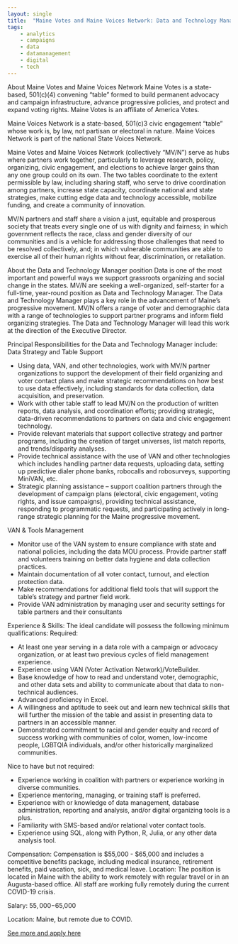 ```yaml
---
layout: single
title:  "Maine Votes and Maine Voices Network: Data and Technology Manager"
tags: 
    - analytics
    - campaigns
    - data
    - datamanagement
    - digital
    - tech
---
```

About Maine Votes and Maine Voices Network
Maine Votes is a state-based, 501(c)(4) convening “table” formed to build permanent advocacy
and campaign infrastructure, advance progressive policies, and protect and expand voting rights.
Maine Votes is an affiliate of America Votes.

Maine Voices Network is a state-based, 501(c)3 civic engagement “table” whose work is, by law,
not partisan or electoral in nature. Maine Voices Network is part of the national State Voices
Network.

Maine Votes and Maine Voices Network (collectively “MV/N”) serve as hubs where partners work
together, particularly to leverage research, policy, organizing, civic engagement, and elections to
achieve larger gains than any one group could on its own. The two tables coordinate to the extent
permissible by law, including sharing staff, who serve to drive coordination among partners,
increase state capacity, coordinate national and state strategies, make cutting edge data and
technology accessible, mobilize funding, and create a community of innovation.

MV/N partners and staff share a vision a just, equitable and prosperous society that treats every
single one of us with dignity and fairness; in which government reflects the race, class and gender
diversity of our communities and is a vehicle for addressing those challenges that need to be
resolved collectively, and; in which vulnerable communities are able to exercise all of their human
rights without fear, discrimination, or retaliation.

About the Data and Technology Manager position
Data is one of the most important and powerful ways we support grassroots organizing and social
change in the states. MV/N are seeking a well-organized, self-starter for a full-time, year-round
position as Data and Technology Manager. The Data and Technology Manager plays a key role in
the advancement of Maine’s progressive movement. MV/N offers a range of voter and
demographic data with a range of technologies to support partner programs and inform field
organizing strategies. The Data and Technology Manager will lead this work at the direction of the
Executive Director.

Principal Responsibilities for the Data and Technology Manager include:
Data Strategy and Table Support
* Using data, VAN, and other technologies, work with MV/N partner organizations to
support the development of their field organizing and voter contact plans and make
strategic recommendations on how best to use data effectively, including standards for
data collection, data acquisition, and preservation.
* Work with other table staff to lead MV/N on the production of written reports, data
analysis, and coordination efforts; providing strategic, data-driven recommendations to
partners on data and civic engagement technology.
* Provide relevant materials that support collective strategy and partner programs,
including the creation of target universes, list match reports, and trends/disparity
analyses.
* Provide technical assistance with the use of VAN and other technologies which includes
handling partner data requests, uploading data, setting up predictive dialer phone banks,
robocalls and robosurveys, supporting MiniVAN, etc.
* Strategic planning assistance – support coalition partners through the development of
campaign plans (electoral, civic engagement, voting rights, and issue campaigns), providing
technical assistance, responding to programmatic requests, and participating actively in
long-range strategic planning for the Maine progressive movement.

VAN & Tools Management
* Monitor use of the VAN system to ensure compliance with state and national policies,
including the data MOU process. Provide partner staff and volunteers training on better
data hygiene and data collection practices.
* Maintain documentation of all voter contact, turnout, and election protection data.
* Make recommendations for additional field tools that will support the table’s strategy and
partner field work.
* Provide VAN administration by managing user and security settings for table partners and
their consultants

Experience & Skills: The ideal candidate will possess the following minimum qualifications:
Required:
* At least one year serving in a data role with a campaign or advocacy organization, or at
least two previous cycles of field management experience.
* Experience using VAN (Voter Activation Network)/VoteBuilder.
* Base knowledge of how to read and understand voter, demographic, and other data sets
and ability to communicate about that data to non-technical audiences.
* Advanced proficiency in Excel.
* A willingness and aptitude to seek out and learn new technical skills that will further the
mission of the table and assist in presenting data to partners in an accessible manner.
* Demonstrated commitment to racial and gender equity and record of success working
with communities of color, women, low-income people, LGBTQIA individuals, and/or other
historically marginalized communities.

Nice to have but not required:
* Experience working in coalition with partners or experience working in diverse
communities.
* Experience mentoring, managing, or training staff is preferred.
* Experience with or knowledge of data management, database administration, reporting
and analysis, and/or digital organizing tools is a plus.
* Familiarity with SMS-based and/or relational voter contact tools.
* Experience using SQL, along with Python, R, Julia, or any other data analysis tool.

Compensation: Compensation is $55,000 - $65,000 and includes a competitive benefits package,
including medical insurance, retirement benefits, paid vacation, sick, and medical leave.
Location: The position is located in Maine with the ability to work remotely with regular travel or
in an Augusta-based office. All staff are working fully remotely during the current COVID-19
crisis.

Salary: $55,000-$65,000

Location: Maine, but remote due to COVID.


[See more and apply here](https://drive.google.com/file/d/18lul6qwDF4qoTvl5MZxX8nzyzS_rRvRo/edit)
